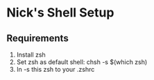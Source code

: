 # Nick's Shell Setup

## Requirements

1. Install zsh
2. Set zsh as default shell: chsh -s $(which zsh)
3. ln -s this zsh to your .zshrc

